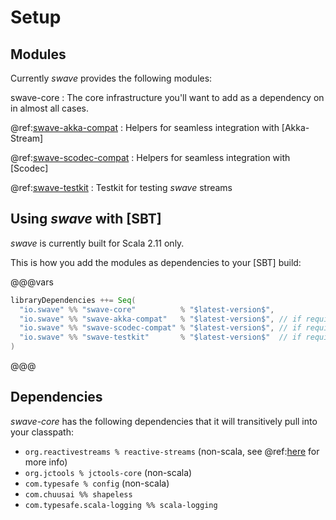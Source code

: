 Setup
=====

Modules
-------

Currently *swave* provides the following modules:

swave-core
: The core infrastructure you'll want to add as a dependency on in almost all cases.

@ref:[swave-akka-compat](swave-akka-compat/index.md)
: Helpers for seamless integration with [Akka-Stream]

@ref:[swave-scodec-compat](swave-scodec-compat/index.md)
: Helpers for seamless integration with [Scodec]

@ref:[swave-testkit](swave-testkit/index.md)
: Testkit for testing *swave* streams


Using *swave* with [SBT]
------------------------

*swave* is currently built for Scala 2.11 only.

This is how you add the modules as dependencies to your [SBT] build:

@@@vars 
```scala
libraryDependencies ++= Seq(
  "io.swave" %% "swave-core"          % "$latest-version$",
  "io.swave" %% "swave-akka-compat"   % "$latest-version$", // if required
  "io.swave" %% "swave-scodec-compat" % "$latest-version$", // if required
  "io.swave" %% "swave-testkit"       % "$latest-version$"  // if required
)
```
@@@


Dependencies
------------

*swave-core* has the following dependencies that it will transitively pull into your classpath:

- `org.reactivestreams % reactive-streams` (non-scala, see @ref:[here](../introduction/reactive-streams.md#the-artifact) for more info)
- `org.jctools % jctools-core` (non-scala)
- `com.typesafe % config` (non-scala)
- `com.chuusai %% shapeless`
- `com.typesafe.scala-logging %% scala-logging`
